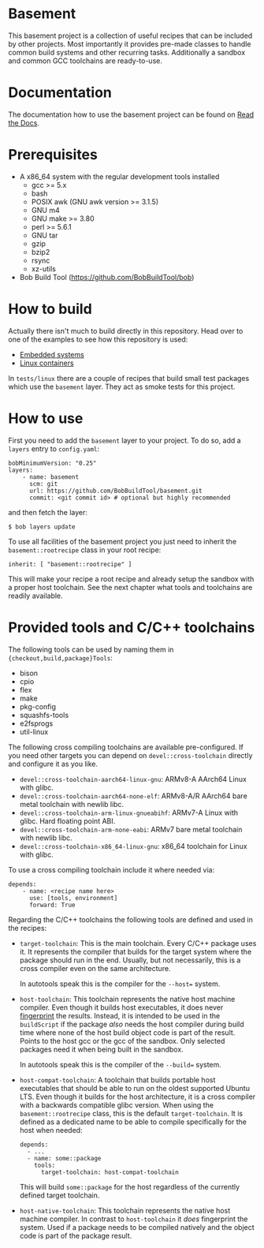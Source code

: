 # Basement

This basement project is a collection of useful recipes that can be included by
other projects. Most importantly it provides pre-made classes to handle common
build systems and other recurring tasks. Additionally a sandbox and common GCC
toolchains are ready-to-use.

# Documentation

The documentation how to use the basement project can be found on [Read the
Docs](https://bob-build-tool.readthedocs.io/projects/basement/en/latest/index.html).

# Prerequisites

* A x86\_64 system with the regular development tools installed
  * gcc >= 5.x
  * bash
  * POSIX awk (GNU awk version >= 3.1.5)
  * GNU m4
  * GNU make >= 3.80
  * perl >= 5.6.1
  * GNU tar
  * gzip
  * bzip2
  * rsync
  * xz-utils
* Bob Build Tool (https://github.com/BobBuildTool/bob)

# How to build

Actually there isn't much to build directly in this repository. Head over
to one of the examples to see how this repository is used:

 * [Embedded systems](https://github.com/BobBuildTool/bob-example-embedded)
 * [Linux containers](https://github.com/BobBuildTool/bob-example-containers)

In `tests/linux` there are a couple of recipes that build small test packages
which use the `basement` layer. They act as smoke tests for this project.

# How to use

First you need to add the `basement` layer to your project. To do so, add a
`layers` entry to `config.yaml`:

    bobMinimumVersion: "0.25"
    layers:
        - name: basement
          scm: git
          url: https://github.com/BobBuildTool/basement.git
          commit: <git commit id> # optional but highly recommended

and then fetch the layer:

    $ bob layers update

To use all facilities of the basement project you just need to inherit the `basement::rootrecipe`
class in your root recipe:

    inherit: [ "basement::rootrecipe" ]

This will make your recipe a root recipe and already setup the sandbox with a
proper host toolchain. See the next chapter what tools and toolchains are readily
available.

# Provided tools and C/C++ toolchains

The following tools can be used by naming them in `{checkout,build,package}Tools`:

* bison
* cpio
* flex
* make
* pkg-config
* squashfs-tools
* e2fsprogs
* util-linux

The following cross compiling toolchains are available pre-configured. If you need
other targets you can depend on `devel::cross-toolchain` directly and configure it
as you like.

* `devel::cross-toolchain-aarch64-linux-gnu`: ARMv8-A AArch64 Linux with glibc.
* `devel::cross-toolchain-aarch64-none-elf`: ARMv8-A/R AArch64 bare metal
  toolchain with newlib libc.
* `devel::cross-toolchain-arm-linux-gnueabihf`: ARMv7-A Linux with glibc. Hard
  floating point ABI.
* `devel::cross-toolchain-arm-none-eabi`: ARMv7 bare metal toolchain with
  newlib libc.
* `devel::cross-toolchain-x86_64-linux-gnu`: x86_64 toolchain for Linux with glibc.

To use a cross compiling toolchain include it where needed via:

    depends:
        - name: <recipe name here>
          use: [tools, environment]
          forward: True

Regarding the C/C++ toolchains the following tools are defined and used in the
recipes:

* `target-toolchain`: This is the main toolchain. Every C/C++ package uses it.
  It represents the compiler that builds for the target system where the
  package should run in the end. Usually, but not necessarily, this is a cross
  compiler even on the same architecture.

  In autotools speak this is the compiler for the `--host=` system.
* `host-toolchain`: This toolchain represents the native host machine compiler.
  Even though it builds host executables, it does never
  [fingerprint](https://bob-build-tool.readthedocs.io/en/latest/manual/configuration.html#host-dependency-fingerprinting)
  the results. Instead, it is intended to be used in the `buildScript` if the
  package *also* needs the host compiler during build time where none of the
  host build object code is part of the result. Points to the host gcc or the
  gcc of the sandbox. Only selected packages need it when being built in the
  sandbox.

  In autotools speak this is the compiler of the `--build=` system.
* `host-compat-toolchain`: A toolchain that builds portable host executables
  that should be able to run on the oldest supported Ubuntu LTS. Even though it
  builds for the host architecture, it is a cross compiler with a backwards
  compatible glibc version. When using the `basement::rootrecipe` class, this
  is the default `target-toolchain`. It is defined as a dedicated name to be
  able to compile specifically for the host when needed:

      depends:
        - ...
        - name: some::package
          tools:
            target-toolchain: host-compat-toolchain

  This will build `some::package` for the host regardless of the currently
  defined target toolchain.
* `host-native-toolchain`: This toolchain represents the native host machine
  compiler. In contrast to `host-toolchain` it *does* fingerprint the system.
  Used if a package needs to be compiled natively and the object code is part
  of the package result.
